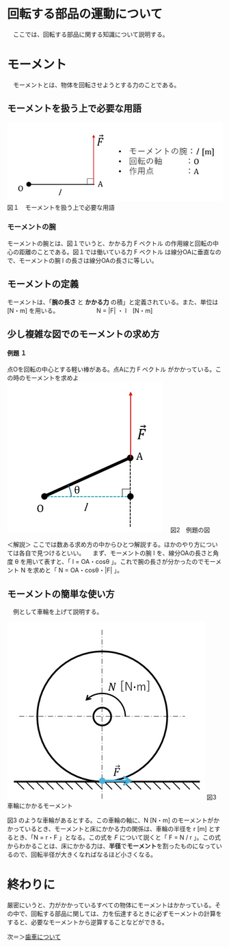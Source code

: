 # 回転する部品の運動について
　ここでは、回転する部品に関する知識について説明する。
# モーメント
　モーメントとは、物体を回転させようとする力のことである。
## モーメントを扱う上で必要な用語
![モーメントを扱う上で必要な用語](vocabs-for-moment.jpg)　図１　モーメントを扱う上で必要な用語
### モーメントの腕
モーメントの腕とは、図１でいうと、かかる力 F ベクトル の作用線と回転の中心の距離のことである。図１では働いている力 F ベクトル は線分OAに垂直なので、モーメントの腕 l の長さは線分OAの長さに等しい。

## モーメントの定義
モーメントは、「**腕の長さ** と **かかる力** の積」と定義されている。また、単位は [N・m] を用いる。
　　　　　　N = |F| ・ l　[N・m]
## 少し複雑な図でのモーメントの求め方
#### 例題 １
点Oを回転の中心とする軽い棒がある。点Aに力 F ベクトル がかかっている。この時のモーメントを求めよ
![図２](example-object-for-moment-explanation.jpg)
　図2　例題の図

＜解説＞
ここでは数ある求め方の中からひとつ解説する。ほかのやり方については各自で見つけるといい。
　まず、モーメントの腕 l を、線分OAの長さと角度 θ を用いて表すと、「 l = OA・cosθ 」。これで腕の長さが分かったのでモーメント N を求めと「 N = OA・cosθ・|F| 」。

## モーメントの簡単な使い方
　例として車輪を上げて説明する。 

![車輪でのモーメント](moment-on-wheel.jpg)
図3　車輪にかかるモーメント

図3 のような車輪があるとする。この車輪の軸に、N [N・m] のモーメントがかかっているとき、モーメントと床にかかる力の関係は、車輪の半径を r [m] とするとき、「N = r・F 」となる。この式を $F$ について説くと「 F = N / r 」。この式からわかることは、床にかかる力は、**半径**で**モーメント**を割ったものになっているので、回転半径が大きくなればなるほど小さくなる。

# 終わりに
厳密にいうと、力がかかっているすべての物体にモーメントはかかっている。その中で、回転する部品に関しては、力を伝達するときに必ずモーメントの計算をすると、必要なモーメントから逆算することなどができる。

次＝＞[歯車について](about-gears.md)